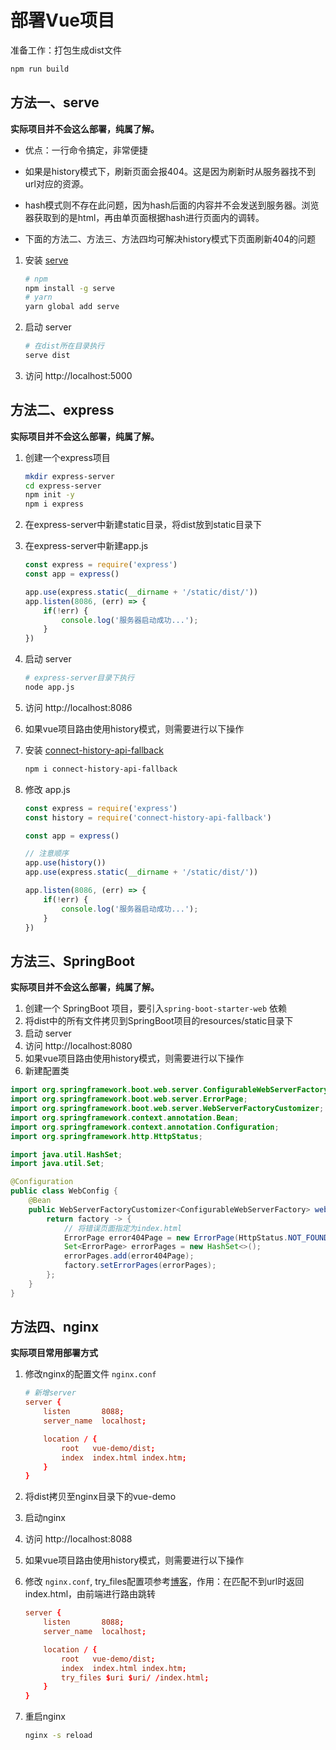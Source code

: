 # 部署Vue项目

准备工作：打包生成dist文件

```bash
npm run build
```

## 方法一、serve

**实际项目并不会这么部署，纯属了解。**

* 优点：一行命令搞定，非常便捷

* 如果是history模式下，刷新页面会报404。这是因为刷新时从服务器找不到url对应的资源。
* hash模式则不存在此问题，因为hash后面的内容并不会发送到服务器。浏览器获取到的是html，再由单页面根据hash进行页面内的调转。
* 下面的方法二、方法三、方法四均可解决history模式下页面刷新404的问题

1. 安装 [serve](https://www.npmjs.com/package/serve)

    ```bash
    # npm
    npm install -g serve
    # yarn
    yarn global add serve
    ```

2. 启动 server

    ```bash
    # 在dist所在目录执行
    serve dist
    ```

3. 访问 http://localhost:5000

## 方法二、express

**实际项目并不会这么部署，纯属了解。**

1. 创建一个express项目

   ```bash
   mkdir express-server
   cd express-server
   npm init -y
   npm i express
   ```

2. 在express-server中新建static目录，将dist放到static目录下

3. 在express-server中新建app.js

   ```js
   const express = require('express')
   const app = express()
   
   app.use(express.static(__dirname + '/static/dist/'))
   app.listen(8086, (err) => {
       if(!err) {
           console.log('服务器启动成功...');
       }
   })
   ```

4. 启动 server

   ```bash
   # express-server目录下执行
   node app.js
   ```

5. 访问 http://localhost:8086

6. 如果vue项目路由使用history模式，则需要进行以下操作

7. 安装 [connect-history-api-fallback](https://www.npmjs.com/package/connect-history-api-fallback)

   ```bash
   npm i connect-history-api-fallback
   ```

8. 修改 app.js

   ```js
   const express = require('express')
   const history = require('connect-history-api-fallback')
   
   const app = express()
   
   // 注意顺序
   app.use(history())
   app.use(express.static(__dirname + '/static/dist/'))
   
   app.listen(8086, (err) => {
       if(!err) {
           console.log('服务器启动成功...');
       }
   })
   ```

## 方法三、SpringBoot

**实际项目并不会这么部署，纯属了解。**

1. 创建一个 SpringBoot 项目，要引入`spring-boot-starter-web` 依赖
2. 将dist中的所有文件拷贝到SpringBoot项目的resources/static目录下
3. 启动 server
4. 访问 http://localhost:8080
5. 如果vue项目路由使用history模式，则需要进行以下操作
6. 新建配置类

```java
import org.springframework.boot.web.server.ConfigurableWebServerFactory;
import org.springframework.boot.web.server.ErrorPage;
import org.springframework.boot.web.server.WebServerFactoryCustomizer;
import org.springframework.context.annotation.Bean;
import org.springframework.context.annotation.Configuration;
import org.springframework.http.HttpStatus;

import java.util.HashSet;
import java.util.Set;

@Configuration
public class WebConfig {
    @Bean
    public WebServerFactoryCustomizer<ConfigurableWebServerFactory> webServerFactoryCustomizer(){
        return factory -> {
            // 将错误页面指定为index.html
            ErrorPage error404Page = new ErrorPage(HttpStatus.NOT_FOUND, "/index.html");
            Set<ErrorPage> errorPages = new HashSet<>();
            errorPages.add(error404Page);
            factory.setErrorPages(errorPages);
        };
    }
}
```

## 方法四、nginx

**实际项目常用部署方式**

1. 修改nginx的配置文件 `nginx.conf`

   ```conf
   # 新增server
   server {
       listen       8088;
       server_name  localhost;
   
       location / {
           root   vue-demo/dist;
           index  index.html index.htm;
       }
   }
   ```

2. 将dist拷贝至nginx目录下的vue-demo

3. 启动nginx

4. 访问 http://localhost:8088

5. 如果vue项目路由使用history模式，则需要进行以下操作

6. 修改 `nginx.conf`,  try_files配置项参考[博客](https://www.cnblogs.com/jedi1995/p/10900224.html)，作用：在匹配不到url时返回index.html，由前端进行路由跳转

   ```conf
   server {
       listen       8088;
       server_name  localhost;
   
       location / {
           root   vue-demo/dist;
           index  index.html index.htm;
           try_files $uri $uri/ /index.html;
       }
   }
   ```

7. 重启nginx

   ```bash
   nginx -s reload
   ```

   